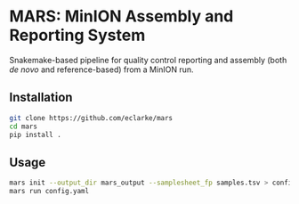 # MARS: MinION Assembly and Reporting System

Snakemake-based pipeline for quality control reporting and assembly (both _de novo_ and reference-based) from a MinION run.

## Installation

```bash
git clone https://github.com/eclarke/mars
cd mars
pip install .
```

## Usage

```bash
mars init --output_dir mars_output --samplesheet_fp samples.tsv > config.yaml
mars run config.yaml
```
